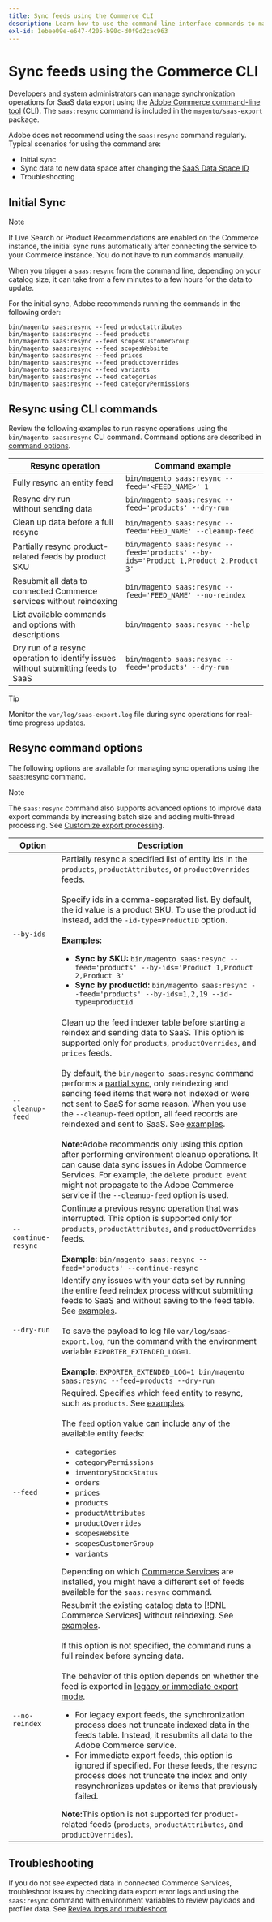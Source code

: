 ```yaml
---
title: Sync feeds using the Commerce CLI
description: Learn how to use the command-line interface commands to manage feeds and processes for the [!DNL data export extension] for Adobe Commerce SaaS services.
exl-id: 1ebee09e-e647-4205-b90c-d0f9d2cac963
---
```

# Sync feeds using the Commerce CLI

Developers and system administrators can manage synchronization operations for SaaS data export using the [Adobe Commerce command-line tool](https://experienceleague.adobe.com/en/docs/commerce-operations/configuration-guide/cli/config-cli) (CLI). The `saas:resync` command is included in the `magento/saas-export` package.

Adobe does not recommend using the `saas:resync` command regularly. Typical scenarios for using the command are:

- Initial sync
- Sync data to new data space after changing the [SaaS Data Space ID](https://experienceleague.adobe.com/en/docs/commerce-admin/config/services/saas)
- Troubleshooting

## Initial Sync

>[!NOTE]
>If Live Search or Product Recommendations are enabled on the Commerce instance, the initial sync runs automatically after connecting the service to your Commerce instance. You do not have to run commands manually.

When you trigger a `saas:resync` from the command line, depending on your catalog size, it can take from a few minutes to a few hours for the data to update.

For the initial sync, Adobe recommends running the commands in the following order:

```shell
bin/magento saas:resync --feed productattributes
bin/magento saas:resync --feed products
bin/magento saas:resync --feed scopesCustomerGroup
bin/magento saas:resync --feed scopesWebsite
bin/magento saas:resync --feed prices
bin/magento saas:resync --feed productoverrides
bin/magento saas:resync --feed variants
bin/magento saas:resync --feed categories
bin/magento saas:resync --feed categoryPermissions
```

## Resync using CLI commands

Review the following examples to run resync operations using the `bin/magento saas:resync` CLI command. Command options are described in [command options](#command-options).

| Resync operation                                                                | Command example                                                                                   |
|----------------------------------------------------------------------|---------------------------------------------------------------------------------------------------|
| Fully resync an entity feed                             | `bin/magento saas:resync --feed='<FEED_NAME>' 1`                                                  |
| Resync dry run<br>without sending data | `bin/magento saas:resync --feed='products' --dry-run`                                              |
| Clean up data before a full resync                    | `bin/magento saas:resync --feed='FEED_NAME' --cleanup-feed`                                       |
| Partially resync product-related feeds by product SKU  | `bin/magento saas:resync --feed='products' --by-ids='Product 1,Product 2,Product 3'` |
| Resubmit all data to connected Commerce services without reindexing    | `bin/magento saas:resync --feed='FEED_NAME' --no-reindex`                                         |
| List available commands and options with descriptions                | `bin/magento saas:resync --help`                                                                  |
| Dry run of a resync operation to identify issues without submitting feeds to SaaS | `bin/magento saas:resync --feed='products' --dry-run`                                              |

>[!TIP]
>
>Monitor the `var/log/saas-export.log` file during sync operations for real-time progress updates.

## Resync command options

The following options are available for managing sync operations using the saas:resync command.

>[!NOTE]
>
>The `saas:resync` command also supports advanced options to improve data export commands by increasing batch size and adding multi-thread processing. See [Customize export processing](customize-export-processing.md).

| Option       | Description |
|--------------|-------------|
| `--by-ids`     | Partially resync a specified list of entity ids in the `products`, `productAttributes`, or `productOverrides` feeds.<br><br>Specify ids in a comma-separated list. By default, the id value is a product SKU. To use the product id instead, add the `-id-type=ProductID` option.<br><br><strong>Examples:</strong><ul><li><strong>Sync by SKU:</strong> `bin/magento saas:resync --feed='products' --by-ids='Product 1,Product 2,Product 3'`</li><li><strong>Sync by productId:</strong> `bin/magento saas:resync --feed='products' --by-ids=1,2,19 --id-type=productId`</li></ul>|
| `--cleanup-feed`    | Clean up the feed indexer table before starting a reindex and sending data to SaaS. This option is supported only for `products`, `productOverrides`, and `prices` feeds.<br><br>By default, the `bin/magento saas:resync` command performs a [partial sync](data-synchronization.md#partial-sync), only reindexing and sending feed items that were not indexed or were not sent to SaaS for some reason. When you use the `--cleanup-feed` option, all feed records are reindexed and sent to SaaS. See [examples](#common-commands).<br><br><strong>Note:</strong>Adobe recommends only using this option after performing environment cleanup operations. It can cause data sync issues in Adobe Commerce Services. For example, the `delete product event` might not propagate to the Adobe Commerce service if the `--cleanup-feed` option is used. |
| `--continue-resync` | Continue a previous resync operation that was interrupted. This option is supported only for `products`, `productAttributes`, and `productOverrides` feeds.<br><br><strong>Example:</strong> `bin/magento saas:resync --feed='products' --continue-resync` |
| `--dry-run`    | Identify any issues with your data set by running the entire feed reindex process without submitting feeds to SaaS and without saving to the feed table. See [examples](#common-commands).<br><br>To save the payload to log file `var/log/saas-export.log`, run the command with the environment variable `EXPORTER_EXTENDED_LOG=1`.<br><br><strong>Example:</strong> `EXPORTER_EXTENDED_LOG=1 bin/magento saas:resync --feed=products --dry-run`|
| `--feed`       | Required. Specifies which feed entity to resync, such as `products`. See [examples](#common-commands).<br><br>The `feed` option value can include any of the available entity feeds:<ul> <li>`categories`</li><li>`categoryPermissions`</li><li>`inventoryStockStatus`</li><li>`orders`</li><li>`prices`</li><li>`products`</li><li>`productAttributes`</li><li>`productOverrides`</li><li>`scopesWebsite`</li><li>`scopesCustomerGroup`</li><li>`variants`</li></ul>Depending on which [Commerce Services](../landing/saas.md) are installed, you might have a different set of feeds available for the `saas:resync` command. |
| `--no-reindex` | Resubmit the existing catalog data to [!DNL Commerce Services] without reindexing. See [examples](#common-commands).<br><br>If this option is not specified, the command runs a full reindex before syncing data.<br><br>The behavior of this option depends on whether the feed is exported in [legacy or immediate export mode](data-synchronization.md#synchronization-modes).<ul><li>For legacy export feeds, the synchronization process does not truncate indexed data in the feeds table. Instead, it resubmits all data to the Adobe Commerce service.</li><li>For immediate export feeds, this option is ignored if specified. For these feeds, the resync process does not truncate the index and only resynchronizes updates or items that previously failed.</li></ul><strong>Note:</strong>This option is not supported for product-related feeds (`products`, `productAttributes`, and `productOverrides`).|


## Troubleshooting

If you do not see expected data in connected Commerce Services, troubleshoot issues by checking data export error logs and using the `saas:resync` command with environment variables to review payloads and profiler data. See [Review logs and troubleshoot](troubleshooting-logging.md).
